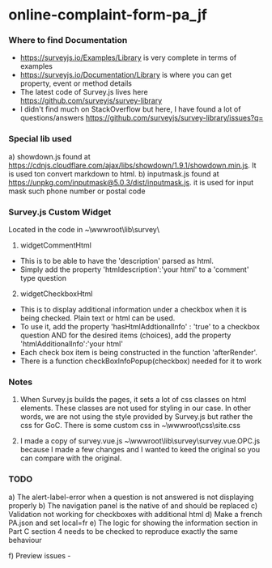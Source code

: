 # online-complaint-form-pa_jf

### Where to find Documentation

- https://surveyjs.io/Examples/Library is very complete in terms of examples
- https://surveyjs.io/Documentation/Library is where you can get property, event or method details
- The latest code of Survey.js lives here https://github.com/surveyjs/survey-library
- I didn't find much on StackOverflow but here, I have found a lot of questions/answers https://github.com/surveyjs/survey-library/issues?q=

### Special lib used

a) showdown.js found at https://cdnjs.cloudflare.com/ajax/libs/showdown/1.9.1/showdown.min.js. It is used ton convert markdown to html.
b) inputmask.js found at https://unpkg.com/inputmask@5.0.3/dist/inputmask.js. it is used for input mask such phone number or postal code

### Survey.js Custom Widget

Located in the code in ~\wwwroot\lib\survey\

1) widgetCommentHtml
- This is to be able to have the 'description' parsed as html.
- Simply add the property 'htmldescription':'your html' to a 'comment' type question

2) widgetCheckboxHtml
- This is to display additional information under a checkbox when it is being checked. Plain text or html can be used.
- To use it, add the property 'hasHtmlAddtionalInfo' : 'true' to a checkbox question AND for the desired items (choices), add the property 'htmlAdditionalInfo':'your html'
- Each check box item is being constructed in the function 'afterRender'.
- There is a function checkBoxInfoPopup(checkbox) needed for it to work

### Notes

1) When Survey.js builds the pages, it sets a lot of css classes on html elements. These classes are not used for styling in our case. In
other words, we are not using the style provided by Survey.js but rather the css for GoC. There is some custom css in ~\wwwroot\css\site.css

2) I made a copy of survey.vue.js ~\wwwroot\lib\survey\survey.vue.OPC.js because I made a few changes and I wanted to keed the original so you can compare with the original.

### TODO

a) The alert-label-error when a question is not answered is not displaying properly
b) The navigation panel is the native of and should be replaced
c) Validation not working for checkboxes with additional html
d) Make a french PA.json and set local=fr
e) The logic for showing the information section in Part C section 4 needs to be checked to reproduce exactly the same behaviour

f) Preview issues
	- 


